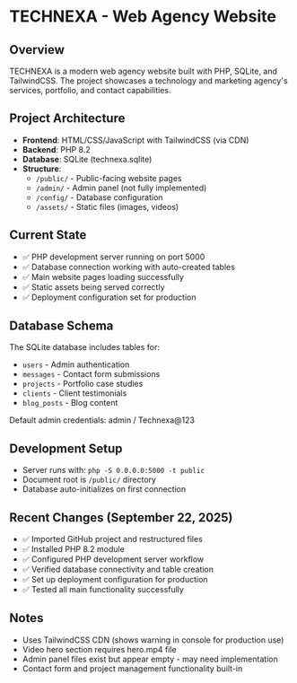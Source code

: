 # TECHNEXA - Web Agency Website

## Overview
TECHNEXA is a modern web agency website built with PHP, SQLite, and TailwindCSS. The project showcases a technology and marketing agency's services, portfolio, and contact capabilities.

## Project Architecture
- **Frontend**: HTML/CSS/JavaScript with TailwindCSS (via CDN)
- **Backend**: PHP 8.2
- **Database**: SQLite (technexa.sqlite)
- **Structure**:
  - `/public/` - Public-facing website pages
  - `/admin/` - Admin panel (not fully implemented)
  - `/config/` - Database configuration
  - `/assets/` - Static files (images, videos)

## Current State
- ✅ PHP development server running on port 5000
- ✅ Database connection working with auto-created tables
- ✅ Main website pages loading successfully
- ✅ Static assets being served correctly
- ✅ Deployment configuration set for production

## Database Schema
The SQLite database includes tables for:
- `users` - Admin authentication
- `messages` - Contact form submissions  
- `projects` - Portfolio case studies
- `clients` - Client testimonials
- `blog_posts` - Blog content

Default admin credentials: admin / Technexa@123

## Development Setup
- Server runs with: `php -S 0.0.0.0:5000 -t public`
- Document root is `/public/` directory
- Database auto-initializes on first connection

## Recent Changes (September 22, 2025)
- ✅ Imported GitHub project and restructured files
- ✅ Installed PHP 8.2 module
- ✅ Configured PHP development server workflow
- ✅ Verified database connectivity and table creation
- ✅ Set up deployment configuration for production
- ✅ Tested all main functionality successfully

## Notes
- Uses TailwindCSS CDN (shows warning in console for production use)
- Video hero section requires hero.mp4 file
- Admin panel files exist but appear empty - may need implementation
- Contact form and project management functionality built-in